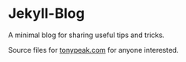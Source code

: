# Jekyll-Blog
A minimal blog for sharing useful tips and tricks.

Source files for [tonypeak.com](https://tonypeak.com) for anyone interested.
